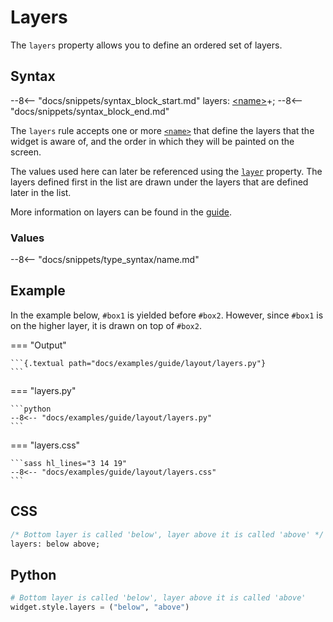 # Layers

The `layers` property allows you to define an ordered set of layers.

## Syntax

--8<-- "docs/snippets/syntax_block_start.md"
layers: <a href="../css_types/name.md">&lt;name&gt;</a>+;
--8<-- "docs/snippets/syntax_block_end.md"

The `layers` rule accepts one or more [`<name>`](../css_types/name.md) that define the layers that the widget is aware of, and the order in which they will be painted on the screen.

The values used here can later be referenced using the [`layer`](../layer) property.
The layers defined first in the list are drawn under the layers that are defined later in the list.

More information on layers can be found in the [guide](../guide/layout.md#layers).

### Values

--8<-- "docs/snippets/type_syntax/name.md"

## Example

In the example below, `#box1` is yielded before `#box2`.
However, since `#box1` is on the higher layer, it is drawn on top of `#box2`.

[//]: # (NOTE: the example below also appears in the guide and 'layer.md'.)

=== "Output"

    ```{.textual path="docs/examples/guide/layout/layers.py"}
    ```

=== "layers.py"

    ```python
    --8<-- "docs/examples/guide/layout/layers.py"
    ```

=== "layers.css"

    ```sass hl_lines="3 14 19"
    --8<-- "docs/examples/guide/layout/layers.css"
    ```

## CSS

```sass
/* Bottom layer is called 'below', layer above it is called 'above' */
layers: below above;
```

## Python

```python
# Bottom layer is called 'below', layer above it is called 'above'
widget.style.layers = ("below", "above")
```
